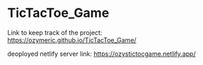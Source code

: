 # TicTacToe_Game

Link to keep track of the project: https://ozymeric.github.io/TicTacToe_Game/

deoployed netlify server link: https://ozystictocgame.netlify.app/
